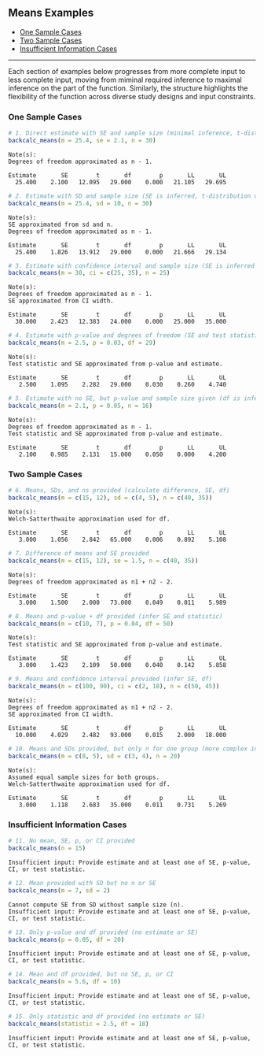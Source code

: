 ## Means Examples

- [One Sample Cases](#one-sample-cases)
- [Two Sample Cases](#two-sample-cases)
- [Insufficient Information Cases](#insufficient-information-cases)

------------------------------------------------------------------------

Each section of examples below progresses from more complete input to
less complete input, moving from miminal required inference to maximal
inference on the part of the function. Similarly, the structure
highlights the flexibility of the function across diverse study designs
and input constraints.

### One Sample Cases

``` r
# 1. Direct estimate with SE and sample size (minimal inference, t-distribution used)
backcalc_means(m = 25.4, se = 2.1, n = 30)
```

    Note(s):
    Degrees of freedom approximated as n - 1.

    Estimate       SE        t       df        p       LL       UL 
      25.400    2.100   12.095   29.000    0.000   21.105   29.695 

``` r
# 2. Estimate with SD and sample size (SE is inferred, t-distribution used)
backcalc_means(m = 25.4, sd = 10, n = 30)
```

    Note(s):
    SE approximated from sd and n.
    Degrees of freedom approximated as n - 1.

    Estimate       SE        t       df        p       LL       UL 
      25.400    1.826   13.912   29.000    0.000   21.666   29.134 

``` r
# 3. Estimate with confidence interval and sample size (SE is inferred from CI)
backcalc_means(m = 30, ci = c(25, 35), n = 25)
```

    Note(s):
    Degrees of freedom approximated as n - 1.
    SE approximated from CI width.

    Estimate       SE        t       df        p       LL       UL 
      30.000    2.423   12.383   24.000    0.000   25.000   35.000 

``` r
# 4. Estimate with p-value and degrees of freedom (SE and test statistic inferred)
backcalc_means(m = 2.5, p = 0.03, df = 29)
```

    Note(s):
    Test statistic and SE approximated from p-value and estimate.

    Estimate       SE        t       df        p       LL       UL 
       2.500    1.095    2.282   29.000    0.030    0.260    4.740 

``` r
# 5. Estimate with no SE, but p-value and sample size given (df is inferred, t-statistic and SE inferred)
backcalc_means(m = 2.1, p = 0.05, n = 16)
```

    Note(s):
    Degrees of freedom approximated as n - 1.
    Test statistic and SE approximated from p-value and estimate.

    Estimate       SE        t       df        p       LL       UL 
       2.100    0.985    2.131   15.000    0.050    0.000    4.200 

### Two Sample Cases

``` r
# 6. Means, SDs, and ns provided (calculate difference, SE, df)
backcalc_means(m = c(15, 12), sd = c(4, 5), n = c(40, 35))
```

    Note(s):
    Welch-Satterthwaite approximation used for df.

    Estimate       SE        t       df        p       LL       UL 
       3.000    1.056    2.842   65.000    0.006    0.892    5.108 

``` r
# 7. Difference of means and SE provided
backcalc_means(m = c(15, 12), se = 1.5, n = c(40, 35))
```

    Note(s):
    Degrees of freedom approximated as n1 + n2 - 2.

    Estimate       SE        t       df        p       LL       UL 
       3.000    1.500    2.000   73.000    0.049    0.011    5.989 

``` r
# 8. Means and p-value + df provided (infer SE and statistic)
backcalc_means(m = c(10, 7), p = 0.04, df = 50)
```

    Note(s):
    Test statistic and SE approximated from p-value and estimate.

    Estimate       SE        t       df        p       LL       UL 
       3.000    1.423    2.109   50.000    0.040    0.142    5.858 

``` r
# 9. Means and confidence interval provided (infer SE, df)
backcalc_means(m = c(100, 90), ci = c(2, 18), n = c(50, 45))
```

    Note(s):
    Degrees of freedom approximated as n1 + n2 - 2.
    SE approximated from CI width.

    Estimate       SE        t       df        p       LL       UL 
      10.000    4.029    2.482   93.000    0.015    2.000   18.000 

``` r
# 10. Means and SDs provided, but only n for one group (more complex inference)
backcalc_means(m = c(8, 5), sd = c(3, 4), n = 20)
```

    Note(s):
    Assumed equal sample sizes for both groups.
    Welch-Satterthwaite approximation used for df.

    Estimate       SE        t       df        p       LL       UL 
       3.000    1.118    2.683   35.000    0.011    0.731    5.269 

### Insufficient Information Cases

``` r
# 11. No mean, SE, p, or CI provided
backcalc_means(n = 15)
```

    Insufficient input: Provide estimate and at least one of SE, p-value, CI, or test statistic. 

``` r
# 12. Mean provided with SD but no n or SE
backcalc_means(m = 7, sd = 2)
```

    Cannot compute SE from SD without sample size (n).
    Insufficient input: Provide estimate and at least one of SE, p-value, CI, or test statistic. 

``` r
# 13. Only p-value and df provided (no estimate or SE)
backcalc_means(p = 0.05, df = 20)
```

    Insufficient input: Provide estimate and at least one of SE, p-value, CI, or test statistic. 

``` r
# 14. Mean and df provided, but no SE, p, or CI
backcalc_means(m = 5.6, df = 10)
```

    Insufficient input: Provide estimate and at least one of SE, p-value, CI, or test statistic. 

``` r
# 15. Only statistic and df provided (no estimate or SE)
backcalc_means(statistic = 2.5, df = 18)
```

    Insufficient input: Provide estimate and at least one of SE, p-value, CI, or test statistic. 
